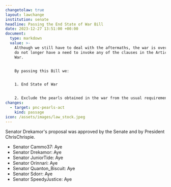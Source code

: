 ```yaml
---
changetolaw: true
layout: lawchange
institution: senate
headline: Passing the End State of War Bill
date: 2023-12-27 13:51:00 +00:00
document:
  type: markdown
  value: >-
    Although we still have to deal with the aftermaths, the war is over and we
    do not longer have a need to invoke any of the clauses in the Articles of
    War. 


    By passing this Bill we:


    1. End State of War


    2. Exclude the pearls obtained in the war from the usual requirement of Article V (d) of the Constitution, giving the Secretary of Defense the right to sentence the pearls and further hold them on behalf of our allies after their sentences expire.
changes:
  - target: pnc-pearls-act
    kind: passage
icon: /assets/images/law_stock.jpeg
---
```

Senator Drekamor's proposal was approved by the Senate and by President ChrisChrispie.<!--more-->

- Senator Cammo37: Aye
- Senator Drekamor: Aye
- Senator JuniorTide: Aye
- Senator Orinnari: Aye
- Senator Quanton\_Biscuit: Aye
- Senator Sdorr: Aye
- Senator SpeedyJustice: Aye
